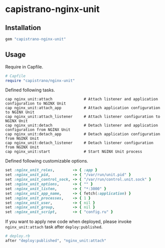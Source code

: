 # capistrano-nginx-unit

## Installation

```rb
gem "capistrano-nginx-unit"
```

## Usage

Require in Capfile.

```rb
# Capfile
require "capistrano/nginx-unit"
```

Defined following tasks.

```
cap nginx_unit:attach              # Attach listener and application configuration to NGINX Unit
cap nginx_unit:attach_app          # Attach application configuration to NGINX Unit
cap nginx_unit:attach_listener     # Attach listener configuration to NGINX Unit
cap nginx_unit:detach              # Detach listener and application configuration from NGINX Unit
cap nginx_unit:detach_app          # Detach application configuration from NGINX Unit
cap nginx_unit:detach_listener     # Detach listener configuration from NGINX Unit
cap nginx_unit:start               # Start NGINX Unit process
```

Defined following customizable options.

```rb
set :nginx_unit_roles,        -> { :app }
set :nginx_unit_pid,          -> { "/var/run/unit.pid" }
set :nginx_unit_control_sock, -> { "/var/run/control.unit.sock" }
set :nginx_unit_options,      -> { "" }
set :nginx_unit_listen,       -> { "*:3000" }
set :nginx_unit_app_name,     -> { fetch(:application) }
set :nginx_unit_processes,    -> { 1 }
set :nginx_unit_user,         -> { nil }
set :nginx_unit_group,        -> { nil }
set :nginx_unit_script,       -> { "config.ru" }
```

If you want to apply new code when deployed, please invoke `nginx_unit:attach` task after `deploy:published`.

```rb
# deploy.rb
after "deploy:published", "nginx_unit:attach"
```
